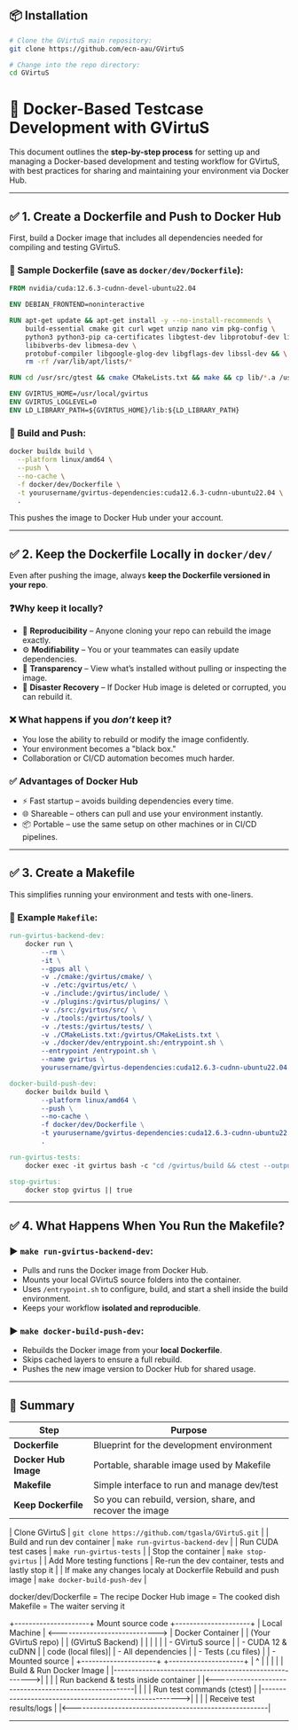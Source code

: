 ## 📦 Installation

```bash
# Clone the GVirtuS main repository:
git clone https://github.com/ecn-aau/GVirtuS

# Change into the repo directory:
cd GVirtuS
```

# 🧪 Docker-Based Testcase Development with GVirtuS

This document outlines the **step-by-step process** for setting up and managing a Docker-based development and testing workflow for GVirtuS, with best practices for sharing and maintaining your environment via Docker Hub.

---

## ✅ 1. Create a Dockerfile and Push to Docker Hub

First, build a Docker image that includes all dependencies needed for compiling and testing GVirtuS.

### 📄 Sample Dockerfile (save as `docker/dev/Dockerfile`):

```Dockerfile
FROM nvidia/cuda:12.6.3-cudnn-devel-ubuntu22.04

ENV DEBIAN_FRONTEND=noninteractive

RUN apt-get update && apt-get install -y --no-install-recommends \
    build-essential cmake git curl wget unzip nano vim pkg-config \
    python3 python3-pip ca-certificates libgtest-dev libprotobuf-dev librdmacm-dev \
    libibverbs-dev libmesa-dev \
    protobuf-compiler libgoogle-glog-dev libgflags-dev libssl-dev && \
    rm -rf /var/lib/apt/lists/*

RUN cd /usr/src/gtest && cmake CMakeLists.txt && make && cp lib/*.a /usr/lib

ENV GVIRTUS_HOME=/usr/local/gvirtus
ENV GVIRTUS_LOGLEVEL=0
ENV LD_LIBRARY_PATH=${GVIRTUS_HOME}/lib:${LD_LIBRARY_PATH}
```

### 🚀 Build and Push:

```bash
docker buildx build \
  --platform linux/amd64 \
  --push \
  --no-cache \
  -f docker/dev/Dockerfile \
  -t yourusername/gvirtus-dependencies:cuda12.6.3-cudnn-ubuntu22.04 \
  .
```

This pushes the image to Docker Hub under your account.

---

## ✅ 2. Keep the Dockerfile Locally in `docker/dev/`

Even after pushing the image, always **keep the Dockerfile versioned in your repo**.

### ❓Why keep it locally?

* 🔁 **Reproducibility** – Anyone cloning your repo can rebuild the image exactly.
* ⚙️ **Modifiability** – You or your teammates can easily update dependencies.
* 📖 **Transparency** – View what’s installed without pulling or inspecting the image.
* 🚧 **Disaster Recovery** – If Docker Hub image is deleted or corrupted, you can rebuild it.

### ❌ What happens if you *don’t* keep it?

* You lose the ability to rebuild or modify the image confidently.
* Your environment becomes a "black box."
* Collaboration or CI/CD automation becomes much harder.

### ✅ Advantages of Docker Hub

* ⚡ Fast startup – avoids building dependencies every time.
* 🌐 Shareable – others can pull and use your environment instantly.
* 📦 Portable – use the same setup on other machines or in CI/CD pipelines.

---

## ✅ 3. Create a Makefile

This simplifies running your environment and tests with one-liners.

### 📄 Example `Makefile`:

```makefile
run-gvirtus-backend-dev:
	docker run \
		--rm \
		-it \
		--gpus all \
		-v ./cmake:/gvirtus/cmake/ \
		-v ./etc:/gvirtus/etc/ \
		-v ./include:/gvirtus/include/ \
		-v ./plugins:/gvirtus/plugins/ \
		-v ./src:/gvirtus/src/ \
		-v ./tools:/gvirtus/tools/ \
		-v ./tests:/gvirtus/tests/ \
		-v ./CMakeLists.txt:/gvirtus/CMakeLists.txt \
		-v ./docker/dev/entrypoint.sh:/entrypoint.sh \
		--entrypoint /entrypoint.sh \
		--name gvirtus \
		yourusername/gvirtus-dependencies:cuda12.6.3-cudnn-ubuntu22.04

docker-build-push-dev:
	docker buildx build \
		--platform linux/amd64 \
		--push \
		--no-cache \
		-f docker/dev/Dockerfile \
		-t yourusername/gvirtus-dependencies:cuda12.6.3-cudnn-ubuntu22.04 \
		.

run-gvirtus-tests:
	docker exec -it gvirtus bash -c "cd /gvirtus/build && ctest --output-on-failure"

stop-gvirtus:
	docker stop gvirtus || true

```

---

## ✅ 4. What Happens When You Run the Makefile?

### ▶️ `make run-gvirtus-backend-dev`:

* Pulls and runs the Docker image from Docker Hub.
* Mounts your local GVirtuS source folders into the container.
* Uses `/entrypoint.sh` to configure, build, and start a shell inside the build environment.
* Keeps your workflow **isolated and reproducible**.

### ▶️ `make docker-build-push-dev`:

* Rebuilds the Docker image from your **local Dockerfile**.
* Skips cached layers to ensure a full rebuild.
* Pushes the new image version to Docker Hub for shared usage.

---



## 🧠 Summary

| Step                 | Purpose                                                   |
| -------------------- | --------------------------------------------------------- |
| **Dockerfile**       | Blueprint for the development environment                 |
| **Docker Hub Image** | Portable, sharable image used by Makefile                 |
| **Makefile**         | Simple interface to run and manage dev/test               |
| **Keep Dockerfile**  | So you can rebuild, version, share, and recover the image |


| Clone GVirtuS | `git clone https://github.com/tgasla/GVirtuS.git` |
| Build and run dev container | `make run-gvirtus-backend-dev` |
| Run CUDA test cases | `make run-gvirtus-tests` |
| Stop the container | `make stop-gvirtus` |
| Add More testing functions | Re-run the dev container, tests and lastly stop it |
| If make any changes localy at Dockerfile Rebuild and push image | `make docker-build-push-dev` |

docker/dev/Dockerfile = The recipe
Docker Hub image       = The cooked dish
Makefile               = The waiter serving it


+---------------------+        Mount source code         +---------------------+
|  Local Machine       |  <---------------------------->  |  Docker Container   |
|  (Your GVirtuS repo) |                                   |  (GVirtuS Backend)  |
|                      |                                   |                     |
|  - GVirtuS source    |                                   |  - CUDA 12 & cuDNN  |
|    code (local files)|                                   |  - All dependencies |
|  - Tests (.cu files) |                                   |  - Mounted source   |
+---------------------+                                   +---------------------+
         |                                                        ^
         |                                                        |
         |                                                        |
         |                  Build & Run Docker Image              |
         |------------------------------------------------------->|
         |                                                        |
         |               Run backend & tests inside container    |
         |<-------------------------------------------------------|
         |                                                        |
         |                   Run test commands (ctest)           |
         |------------------------------------------------------->|
         |                                                        |
         |                Receive test results/logs               |
         |<-------------------------------------------------------|


---


